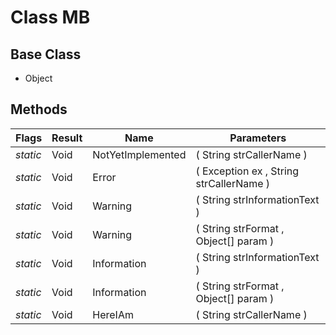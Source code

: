 # Class MB
## Base Class
- Object
## Methods
Flags|Result|Name|Parameters
-|-|-|-
*static*|Void|NotYetImplemented|( String strCallerName )
*static*|Void|Error|( Exception ex , String strCallerName )
*static*|Void|Warning|( String strInformationText )
*static*|Void|Warning|( String strFormat , Object[] param )
*static*|Void|Information|( String strInformationText )
*static*|Void|Information|( String strFormat , Object[] param )
*static*|Void|HereIAm|( String strCallerName )
